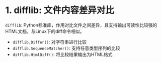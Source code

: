 # 1. difflib: 文件内容差异对比

`difflib`: Python标准库，作用对比文件之间差异，且支持输出可读性比较强的HTML文档，与Linux下的diff命令相似。

* `difflib.Differ()`: 对字符串进行比较
* `difflib.SequenceMatcher()`: 支持任意类型序列的比较
* `difflib.HtmlDiff()`: 将比较结果输出为HTML格式
